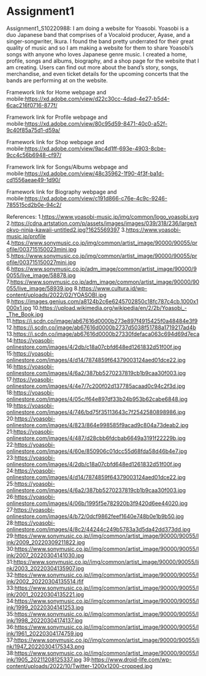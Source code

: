 # Assignment1

Assignment1_S10220988:
I am doing a website for Yoasobi. Yoasobi is a duo Japanese band that comprises of a Vocaloid producer, Ayase, and a singer-songwriter, Ikura. I found the band pretty underrated for their great quality of music and so I am making a website for them to share Yoasobi’s songs with anyone who loves Japanese genre music. I created a home, profile, songs and albums, biography, and a shop page for the website that I am creating. Users can find out more about the band’s story, songs, merchandise, and even ticket details for the upcoming concerts that the bands are performing at on the website.

Framework link for Home webpage and mobile:https://xd.adobe.com/view/d22c30cc-4dad-4e27-b5d4-6cac216f0716-877f/

Framework link for Profile webpage and mobile:https://xd.adobe.com/view/80c95d59-8471-40c0-a52f-9c40f85a75d1-d59a/

Framework link for Shop webpage and mobile:https://xd.adobe.com/view/9ac4d1ff-693e-4903-8cbe-9cc4c56b6948-cf97/

Framework link for Songs/Albums webpage and mobile:https://xd.adobe.com/view/48c35962-1f90-4f3f-ba1d-cd1556aeae49-1d90/

Framework link for Biography webpage and mobile:https://xd.adobe.com/view/c191d866-c76e-4c9c-9246-785515cd2b0e-94c2/

References: 1.https://www.yoasobi-music.jp/img/common/logo_yoasobi.svg 2.https://cdna.artstation.com/p/assets/images/images/039/318/236/large/tokyo-ninja-kawaii-untitled2.jpg?1625569397 3.https://www.yoasobi-music.jp/profile 4.https://www.sonymusic.co.jp/img/common/artist_image/90000/90055/profile/003715150023mini.jpg 5.https://www.sonymusic.co.jp/img/common/artist_image/90000/90055/profile/003715150027mini.jpg 6.https://www.sonymusic.co.jp/adm_image/common/artist_image/90000/90055/live_image/58878.jpg 7.https://www.sonymusic.co.jp/adm_image/common/artist_image/90000/90055/live_image/58939.jpg 8.https://www.cultura.id/wp-content/uploads/2022/02/YOASOBI.jpg 9.https://images.genius.com/a8124b2c6e6245702850c18fc787c4cb.1000x1000x1.jpg 10.https://upload.wikimedia.org/wikipedia/en/2/2b/Yoasobi_-_The_Book.jpg 11.https://i.scdn.co/image/ab67616d0000b273e897f4915425f0a48484e3f9 12.https://i.scdn.co/image/ab67616d0000b2737d5038f51788a1719217ad4b 13.https://i.scdn.co/image/ab67616d0000b27330fdefaca063c694d69d7eca 14:https://yoasobi-onlinestore.com/images/4/2db/c18a07cbfd648ed1261832d51f00f.jpg 15:https://yoasobi-onlinestore.com/images/4/d14/7874859f64379003124aed01dce22.jpg 16:https://yoasobi-onlinestore.com/images/4/6a2/387bb5270237819cb1b9caa30f003.jpg 17:https://yoasobi-onlinestore.com/images/4/4e7/7c200f02d137785acaad0c94c2f3d.jpg 18:https://yoasobi-onlinestore.com/images/4/05c/f64e897df33b24b953b62cabe6848.jpg 19:https://yoasobi-onlinestore.com/images/4/746/bd75f35113643c7f2542580898986.jpg 20:https://yoasobi-onlinestore.com/images/4/823/864e998585f9acad9c804a73deab2.jpg 21:https://yoasobi-onlinestore.com/images/4/487/d28cbb6fdcbab6649a3191f22229b.jpg 22:https://yoasobi-onlinestore.com/images/4/60e/850906c01dcc55d68fda58d46b4e7.jpg 23:https://yoasobi-onlinestore.com/images/4/2db/c18a07cbfd648ed1261832d51f00f.jpg 24:https://yoasobi-onlinestore.com/images/4/d14/7874859f64379003124aed01dce22.jpg 25:https://yoasobi-onlinestore.com/images/4/6a2/387bb5270237819cb1b9caa30f003.jpg 26:https://yoasobi-onlinestore.com/images/4/06b/1995f5e782920b3f9420d6ee44020.jpg 27:https://yoasobi-onlinestore.com/images/4/b72/0dcf9862feef1640e748b0e1b9b50.jpg 28:https://yoasobi-onlinestore.com/images/4/8c2/44244c249b5783a3d5da42dd373dd.jpg 29:https://www.sonymusic.co.jp//img/common/artist_image/90000/90055/link/2009_20220309211822.jpg 30:https://www.sonymusic.co.jp//img/common/artist_image/90000/90055/link/2007_20220304141030.jpg 31:https://www.sonymusic.co.jp//img/common/artist_image/90000/90055/link/2003_20220304135907.jpg 32:https://www.sonymusic.co.jp//img/common/artist_image/90000/90055/link/2002_20220304135514.jfif 33:https://www.sonymusic.co.jp//img/common/artist_image/90000/90055/link/2001_20220304135221.jpg 34:https://www.sonymusic.co.jp//img/common/artist_image/90000/90055/link/1999_20220304141253.jpg 35:https://www.sonymusic.co.jp//img/common/artist_image/90000/90055/link/1998_20220304174137.jpg 36:https://www.sonymusic.co.jp//img/common/artist_image/90000/90055/link/1961_20220304174759.jpg 37:https://www.sonymusic.co.jp//img/common/artist_image/90000/90055/link/1947_20220304175343.png 38:https://www.sonymusic.co.jp//img/common/artist_image/90000/90055/link/1905_20211208125337.jpg 39:https://www.droid-life.com/wp-content/uploads/2022/10/Twitter-1200x1200-cropped.jpg
